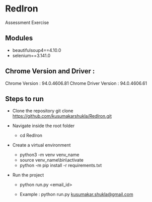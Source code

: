 # RedIron
Assessment Exercise

## Modules
- beautifulsoup4==4.10.0
- selenium==3.141.0

## Chrome Version and Driver : 
Chrome Version : 94.0.4606.81
Chrome Driver Version : 94.0.4606.61

## Steps to run

- Clone the repository
git clone https://github.com/kusumakarshukla/RedIron.git

- Navigate inside the root folder 
  - cd RedIron

- Create a virtual environment
  -  python3 -m venv venv_name
  -  source venv_name\bin\activate
  - python -m pip install -r requirements.txt

- Run the project 
  - python run.py <email_id>

  - Example : python run.py kusumakar.shukla@gmail.com



